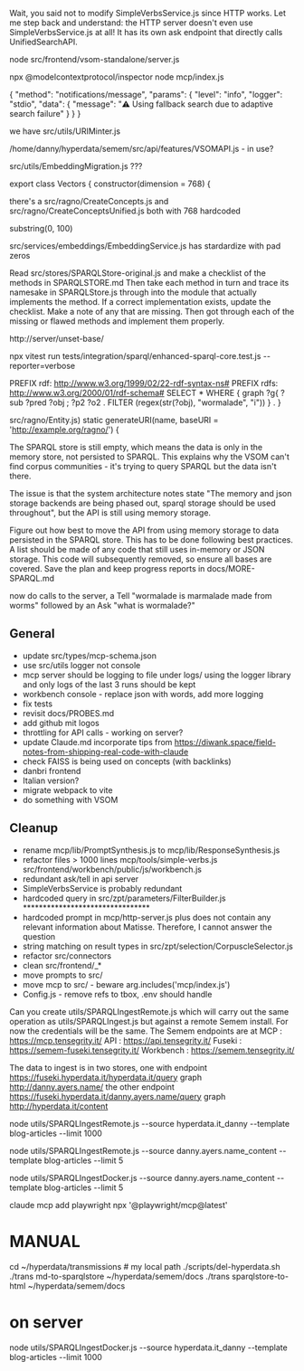 Wait, you said not to modify SimpleVerbsService.js since HTTP works. Let me step
  back and understand: the HTTP server doesn't even use SimpleVerbsService.js at
  all! It has its own ask endpoint that directly calls UnifiedSearchAPI.

node src/frontend/vsom-standalone/server.js

npx @modelcontextprotocol/inspector node mcp/index.js


{
  "method": "notifications/message",
  "params": {
    "level": "info",
    "logger": "stdio",
    "data": {
      "message": "⚠️ Using fallback search due to adaptive search failure"
    }
  }
}

we have src/utils/URIMinter.js


/home/danny/hyperdata/semem/src/api/features/VSOMAPI.js - in use?

src/utils/EmbeddingMigration.js ???

export class Vectors {
    constructor(dimension = 768) {

there's a src/ragno/CreateConcepts.js and src/ragno/CreateConceptsUnified.js both with 768 hardcoded

substring(0, 100)

src/services/embeddings/EmbeddingService.js has stardardize with pad zeros

Read src/stores/SPARQLStore-original.js and make a checklist of the methods in SPARQLSTORE.md Then take each method in turn and trace its namesake in SPARQLStore.js through into the module that actually implements the method. If a correct implementation exists, update the checklist. Make a note of any that are missing. Then got through each of the missing or flawed methods and implement them properly.

http://server/unset-base/

npx vitest run tests/integration/sparql/enhanced-sparql-core.test.js --reporter=verbose



PREFIX rdf: <http://www.w3.org/1999/02/22-rdf-syntax-ns#>
PREFIX rdfs: <http://www.w3.org/2000/01/rdf-schema#>
SELECT * WHERE {
  graph ?g{
    ?sub ?pred ?obj ;
    ?p2 ?o2 .
  FILTER (regex(str(?obj), "wormalade", "i"))
  } .
} 

src/ragno/Entity.js)
 static generateURI(name, baseURI = 'http://example.org/ragno/') {

The SPARQL store is still empty, which means the data is only in the memory store, not persisted to SPARQL. This explains why the VSOM can't find corpus communities - it's
  trying to query SPARQL but the data isn't there.

  The issue is that the system architecture notes state "The memory and json storage backends are being phased out, sparql storage should be used throughout", but the API is still
   using memory storage.

Figure out how best to move the API from using memory storage to data persisted in the SPARQL store. This has to be done following best practices. A list should be made of any code that still uses in-memory or JSON storage. This code will subsequently removed, so ensure all bases are covered.
Save the plan and keep progress reports in docs/MORE-SPARQL.md

now do calls to the server, a Tell "wormalade is marmalade made from worms" followed by an Ask "what is wormalade?" 

## General

* update  src/types/mcp-schema.json
* use src/utils logger not console
* mcp server should be logging to file under logs/ using the logger library and only logs of the last 3 runs should be kept
* workbench console - replace json with words, add more logging
* fix tests
* revisit docs/PROBES.md
* add github mit logos
* throttling for API calls - working on server?
* update Claude.md incorporate tips from https://diwank.space/field-notes-from-shipping-real-code-with-claude
* check FAISS is being used on concepts (with backlinks)
* danbri frontend
* Italian version?
* migrate webpack to vite
* do something with VSOM

## Cleanup

* rename mcp/lib/PromptSynthesis.js to mcp/lib/ResponseSynthesis.js
* refactor files > 1000 lines mcp/tools/simple-verbs.js src/frontend/workbench/public/js/workbench.js
* redundant ask/tell in api server
* SimpleVerbsService is probably redundant
* hardcoded query in src/zpt/parameters/FilterBuilder.js ******************************** 
* hardcoded prompt in mcp/http-server.js plus does not contain any relevant information about Matisse. Therefore, I cannot answer the question
* string matching on result types in src/zpt/selection/CorpuscleSelector.js
* refactor src/connectors
* clean src/frontend/_*
* move prompts to src/
* move mcp to src/ - beware arg.includes('mcp/index.js')
* Config.js - remove refs to tbox, .env should handle

Can you create utils/SPARQLIngestRemote.js which will carry out the same operation as utils/SPARQLIngest.js but against a remote Semem install. For now the credentials will be the same. The Semem endpoints are at MCP : https://mcp.tensegrity.it/ API : https://api.tensegrity.it/ Fuseki : https://semem-fuseki.tensegrity.it/ Workbench : https://semem.tensegrity.it/

The data to ingest is in two stores, one with endpoint https://fuseki.hyperdata.it/hyperdata.it/query graph http://danny.ayers.name/ the other endpoint https://fuseki.hyperdata.it/danny.ayers.name/query graph http://hyperdata.it/content

node utils/SPARQLIngestRemote.js --source hyperdata.it_danny --template blog-articles --limit 1000

node utils/SPARQLIngestRemote.js --source danny.ayers.name_content --template blog-articles --limit 5

node utils/SPARQLIngestDocker.js --source danny.ayers.name_content --template blog-articles --limit 5

claude mcp add playwright npx '@playwright/mcp@latest'
 
# MANUAL
cd ~/hyperdata/transmissions # my local path
./scripts/del-hyperdata.sh
./trans md-to-sparqlstore ~/hyperdata/semem/docs
./trans sparqlstore-to-html  ~/hyperdata/semem/docs
# on server
node utils/SPARQLIngestDocker.js --source hyperdata.it_danny --template blog-articles --limit 1000

